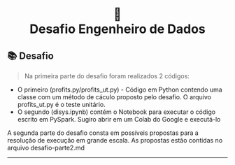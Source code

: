 <h1 align="center">
📄<br>Desafio Engenheiro de Dados
</h1>

## 📚 Desafio

> Na primeira parte do desafio foram realizados 2 códigos:

- O primeiro (profits.py/profits_ut.py) - Código em Python contendo uma classe com um método de cáculo proposto pelo desafio. O arquivo profits_ut.py é o teste unitário.
- O segundo (disys.ipynb) contém o Notebook para executar o código escrito em PySpark. Sugiro abrir em um Colab do Google e executá-lo

A segunda parte do desafio consta em possíveis propostas para a resolução de execução em grande escala. As propostas estão contidas no arquivo desafio-parte2.md

---

